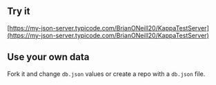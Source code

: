 ## Try it

[https://my-json-server.typicode.com/BrianONeill20/KappaTestServer](https://my-json-server.typicode.com/BrianONeill20/KappaTestServer)

## Use your own data

Fork it and change `db.json` values or create a repo with a `db.json` file.
